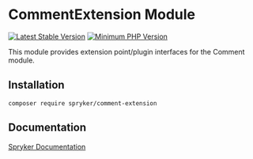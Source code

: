 # CommentExtension Module
[![Latest Stable Version](https://poser.pugx.org/spryker/comment-extension/v/stable.svg)](https://packagist.org/packages/spryker/comment-extension)
[![Minimum PHP Version](https://img.shields.io/badge/php-%3E%3D%207.4-8892BF.svg)](https://php.net/)

This module provides extension point/plugin interfaces for the Comment module.

## Installation

```
composer require spryker/comment-extension
```

## Documentation

[Spryker Documentation](https://docs.spryker.com)
